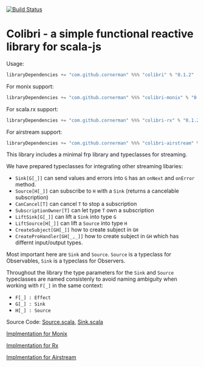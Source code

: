 [![Build Status](https://travis-ci.org/cornerman/colibri.svg?branch=master)](https://travis-ci.org/cornerman/colibri)

# Colibri - a simple functional reactive library for scala-js

Usage:
```scala
libraryDependencies += "com.github.cornerman" %%% "colibri" % "0.1.2"
```

For monix support:
```scala
libraryDependencies += "com.github.cornerman" %%% "colibri-monix" % "0.1.2"
```

For scala.rx support:
```scala
libraryDependencies += "com.github.cornerman" %%% "colibri-rx" % "0.1.2"
```

For airstream support:
```scala
libraryDependencies += "com.github.cornerman" %%% "colibri-airstream" % "0.1.2"
```

This library includes a minimal frp library and typeclasses for streaming.

We have prepared typeclasses for integrating other streaming libaries:
- `Sink[G[_]]` can send values and errors into `G` has an `onNext` and `onError` method.
- `Source[H[_]]` can subscribe to `H` with a `Sink` (returns a cancelable subscription)
- `CanCancel[T]` can cancel `T` to stop a subscription
- `SubscriptionOwner[T]` can let type `T` own a subscription
- `LiftSink[G[_]]` can lift a `Sink` into type `G`
- `LiftSource[H[_]]` can lift a `Source` into type `H`
- `CreateSubject[GH[_]]` how to create subject in `GH`
- `CreateProHandler[GH[_,_]]` how to create subject in `GH` which has differnt input/output types.

Most important here are `Sink` and `Source`. `Source` is a typeclass for Observables, `Sink` is a typeclass for Observers.

Throughout the library the type parameters for the `Sink` and `Source` typeclasses are named consistenly to avoid naming ambiguity when working with `F[_]` in the same context:
- `F[_] : Effect`
- `G[_] : Sink`
- `H[_] : Source`

Source Code: [Source.scala](colibri/src/main/scala/colibri/Source.scala), [Sink.scala](colibri/src/main/scala/colibri/Sink.scala)

[Implmentation for Monix](monix/src/main/scala/colibri/ext/monix/package.scala)

[Implmentation for Rx](rx/src/main/scala/colibri/ext/rx/package.scala)

[Implmentation for Airstream](airstream/src/main/scala/colibri/ext/airstream/package.scala)

